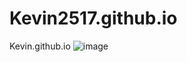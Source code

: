 # Kevin2517.github.io
Kevin.github.io
![image](https://user-images.githubusercontent.com/112918744/196332525-91b4b198-971a-4e6d-9011-baafe68a8d92.png)

